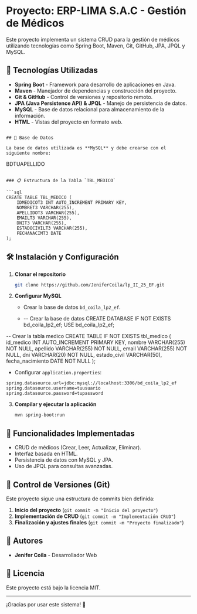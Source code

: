 # Proyecto: ERP-LIMA S.A.C - Gestión de Médicos

Este proyecto implementa un sistema CRUD para la gestión de médicos utilizando tecnologías como Spring Boot, Maven, Git, GitHub, JPA, JPQL y MySQL.

## 📌 Tecnologías Utilizadas

- **Spring Boot** - Framework para desarrollo de aplicaciones en Java.
- **Maven** - Manejador de dependencias y construcción del proyecto.
- **Git & GitHub** - Control de versiones y repositorio remoto.
- **JPA (Java Persistence API) & JPQL** - Manejo de persistencia de datos.
- **MySQL** - Base de datos relacional para almacenamiento de la información.
- **HTML** - Vistas del proyecto en formato web.
```

## 📌 Base de Datos

La base de datos utilizada es **MySQL** y debe crearse con el siguiente nombre:

```
BDTUAPELLIDO
```

### 📋 Estructura de la Tabla `TBL_MEDICO`

```sql
CREATE TABLE TBL_MEDICO (
    IDMEDICOT3 INT AUTO_INCREMENT PRIMARY KEY,
    NOMBRET3 VARCHAR(255),
    APELLIDOT3 VARCHAR(255),
    EMAILT3 VARCHAR(255),
    DNIT3 VARCHAR(255),
    ESTADOCIVILT3 VARCHAR(255),
    FECHANACIMT3 DATE
);
```

## 🛠 Instalación y Configuración

1. **Clonar el repositorio**

   ```sh
   git clone https://github.com/JeniferCoila/lp_II_25_EF.git
   ```

2. **Configurar MySQL**

   - Crear la base de datos `bd_coila_lp2_ef`.
  
   - -- Crear la base de datos 
CREATE DATABASE IF NOT EXISTS bd_coila_lp2_ef;
USE bd_coila_lp2_ef;

-- Crear la tabla medico
CREATE TABLE IF NOT EXISTS tbl_medico (
    id_medico INT AUTO_INCREMENT PRIMARY KEY,
    nombre VARCHAR(255) NOT NULL,
    apellido VARCHAR(255) NOT NULL,
    email VARCHAR(255) NOT NULL,
    dni VARCHAR(20) NOT NULL,
    estado_civil VARCHAR(50),
    fecha_nacimiento DATE NOT NULL
);

   - Configurar `application.properties`:

   ```properties
   spring.datasource.url=jdbc:mysql://localhost:3306/bd_coila_lp2_ef
   spring.datasource.username=tuusuario
   spring.datasource.password=tupassword
   ```

3. **Compilar y ejecutar la aplicación**

   ```sh
   mvn spring-boot:run
   ```

## 📌 Funcionalidades Implementadas

- CRUD de médicos (Crear, Leer, Actualizar, Eliminar).
- Interfaz basada en HTML.
- Persistencia de datos con MySQL y JPA.
- Uso de JPQL para consultas avanzadas.

## 🔁 Control de Versiones (Git)

Este proyecto sigue una estructura de commits bien definida:

1. **Inicio del proyecto** (`git commit -m "Inicio del proyecto"`)
2. **Implementación de CRUD** (`git commit -m "Implementación CRUD"`)
3. **Finalización y ajustes finales** (`git commit -m "Proyecto finalizado"`)

## 📌 Autores

- **Jenifer Coila** - Desarrollador Web

## 📜 Licencia

Este proyecto está bajo la licencia MIT. 

---

¡Gracias por usar este sistema! 🚀


